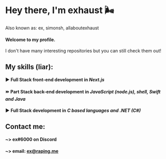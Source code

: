
# Hey there, I'm exhaust 🌬️

Also known as: ex, simonsh, allaboutexhaust

#### Welcome to my profile.

I don't have many interesting repositories but you can still check them out!

## My skills (liar): 
#### ▶️ Full Stack front-end development in *Next.js*
#### ⏩ Part Stack back-end development in *JavaScript (node.js), shell, Swift and Java*
#### ▶️ Full Stack development in *C based languages and .NET (C#)*

## Contact me:
#### ~> ex#6000 on Discord
#### ~> email: ex@raping.me
